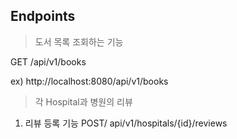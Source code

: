 ## Endpoints

> 도서 목록 조회하는 기능

GET /api/v1/books

ex) http://localhost:8080/api/v1/books

> 각 Hospital과 병원의 리뷰 

1. 리뷰 등록 기능
POST/ api/v1/hospitals/{id}/reviews